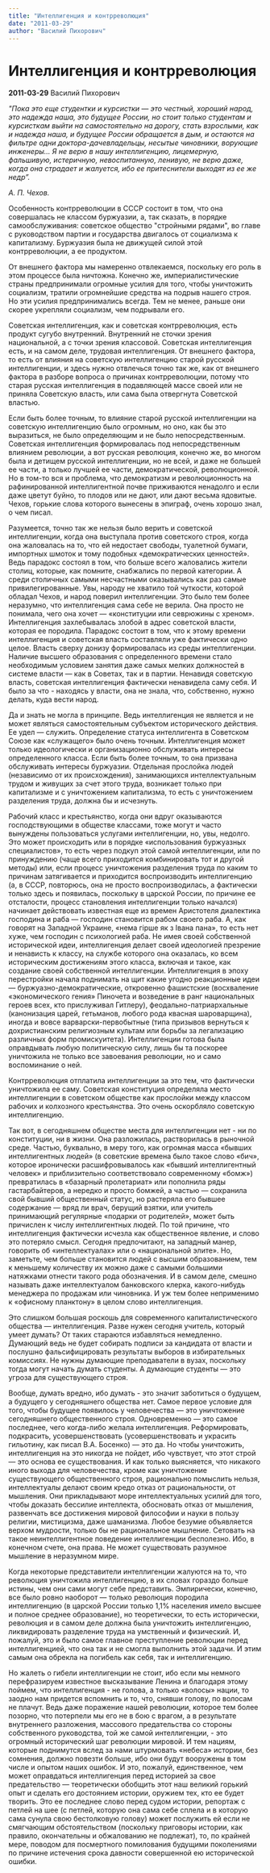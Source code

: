 ```yaml
---
title: "Интеллигенция и контрреволюция"
date: "2011-03-29"
author: "Василий Пихорович"
---
```


# Интеллигенция и контрреволюция

**2011-03-29** Василий Пихорович

*"Пока это еще студентки и курсистки — это честный, хороший народ, это надежда наша, это будущее России, но стоит только студентам и курсисткам выйти на самостоятельно на дорогу, стать взрослыми, как и надежда наша, и будущее России обращается в дым, и остаются на фильтре одни доктора-дачевладельцы, несытые чиновники, ворующие инженеры… Я не верю в нашу интеллигенцию, лицемерную, фальшивую, истеричную, невоспитанную, ленивую, не верю даже, когда она страдает и жалуется, ибо ее притеснители выходят из ее же недр”.*

*А. П. Чехов.*

Особенность контрреволюции в СССР состоит в том, что она совершалась не классом буржуазии, а, так сказать, в порядке самообслуживания: советское общество "стройными рядами", во главе с руководством партии и государства двигалось от социализма к капитализму. Буржуазия была не движущей силой этой контрреволюции, а ее продуктом.

От внешнего фактора мы намеренно отвлекаемся, поскольку его роль в этом процессе была ничтожна. Конечно же, империалистические страны предпринимали огромные усилия для того, чтобы уничтожить социализм, тратили огромнейшие средства на подрыв нашего строя. Но эти усилия предпринимались всегда. Тем не менее, раньше они скорее укрепляли социализм, чем подрывали его.

Советская интеллигенция, как и советская контрреволюция, есть продукт сугубо внутренний. Внутренний не сточки зрения национальной, а с точки зрения классовой. Советская интеллигенция есть, и на самом деле, трудовая интеллигенция. От внешнего фактора, то есть от влияния на советскую интеллигенцию старой русской интеллигенции, и здесь нужно отвлечься точно так же, как от внешнего фактора в разборе вопроса о причинах контрреволюции, потому что старая русская интеллигенция в подавляющей массе своей или не приняла Советскую власть, или сама была отвергнута Советской властью.

Если быть более точным, то влияние старой русской интеллигенции на советскую интеллигенцию было огромным, но оно, как бы это выразиться, не было определяющим и не было непосредственным. Советская интеллигенция формировалась под непосредственным влиянием революции, а вот русская революция, конечно же, во многом была и детищем русской интеллигенции, но не всей, и даже не большей ее части, а только лучшей ее части, демократической, революционной. Но в том-то вся и проблема, что демократизм и революционность на рафинированной интеллигентной почве приживаются ненадолго и если даже цветут буйно, то плодов или не дают, или дают весьма ядовитые. Чехов, горькие слова которого вынесены в эпиграф, очень хорошо знал, о чем писал.

Разумеется, точно так же нельзя было верить и советской интеллигенции, когда она выступала против советского строя, когда она жаловалась на то, что ей недостает свободы, туалетной бумаги, импортных шмоток и тому подобных «демократических ценностей». Ведь парадокс состоял в том, что больше всего жаловались жители столиц, которые, как помните, снабжались по первой категории. А среди столичных самыми несчастными оказывались как раз самые привилегированные. Увы, народу не хватило той чуткости, которой обладал Чехов, и народ поверил интеллигенции. Это было тем более неразумно, что интеллигенция сама себе не верила. Она просто не понимала, чего она хочет — «конституции или севрюжины с хреном». Интеллигенция захлебывалась злобой в адрес советской власти, которая ее породила. Парадокс состоит в том, что к этому времени интеллигенция и советская власть составляли уже фактически одно целое. Власть сверху донизу формировалась из среды интеллигенции. Наличие высшего образования с определенного времени стало необходимым условием занятия даже самых мелких должностей в системе власти — как в Советах, так и в партии. Ненавидя советскую власть, советская интеллигенция фактически ненавидела саму себя. И было за что - находясь у власти, она не знала, что, собственно, нужно делать, куда вести народ.

Да и знать не могла в принципе. Ведь интеллигенция не является и не может являться самостоятельным субъектом исторического действия. Ее удел — служить. Определение статуса интеллигента в Советском Союзе как «служащего» было очень точным. Интеллигенция может только идеологически и организационно обслуживать интересы определенного класса. Если быть более точным, то она призвана обслуживать интересы буржуазии. Отдельная прослойка людей (независимо от их происхождения), занимающихся интеллектуальным трудом и живущих за счет этого труда, возникает только при капитализме и с уничтожением капитализма, то есть с уничтожением разделения труда, должна бы и исчезнуть.

Рабочий класс и крестьянство, когда они вдруг оказываются господствующими в обществе классами, тоже могут и часто вынуждены пользоваться услугами интеллигенции, но, увы, недолго. Это может происходить или в порядке «использования буржуазных специалистов», то есть через подкуп этой самой интеллигенции, или по принуждению (чаще всего приходится комбинировать тот и другой методы) или, если процесс уничтожения разделения труда по каким то причинам затягивается и приходится воспроизводить интеллигенцию (а, в СССР, повторюсь, она не просто воспроизводилась, а фактически только здесь и появилась, поскольку в царской России, по причине ее отсталости, процесс становления интеллигенции только начался) начинает действовать известная еще из времен Аристотеля диалектика господина и раба — господин становится рабом своего раба. А, как говорят на Западной Украине, «нема гірше як з Івана пана», то есть нет хуже, чем господин с психологией раба. Не имея своей собственной исторической идеи, интеллигенция делает своей идеологией презрение и ненависть к классу, на службе которого она оказалась, ко всем историческим достижениям этого класса, включая и такое, как создание своей собственной интеллигенции. Интеллигенция в эпоху перестройки начала поднимать на щит какие угодно реакционные идеи — буржуазно-демократические, откровенно фашистские (восхваление «экономического гения» Пиночета и возведение в ранг национальных героев всех, кто прислуживал Гитлеру), феодально-патриархальные (канонизация царей, гетьманов, любого рода квасная шароварщина), иногда и вовсе варварски-первобытные (типа призывов вернуться к дохристианским религиозным культам или борьбы за легализацию различных форм промискуитета). Интеллигенции готова была оправдывать любую политическую силу, лишь бы та поскорее уничтожила не только все завоевания революции, но и само воспоминание о ней.

Контрреволюция отплатила интеллигенции за это тем, что фактически уничтожила ее саму. Советская конституция определяла место интеллигенции в советском обществе как прослойки между классом рабочих и колхозного крестьянства. Это очень оскорбляло советскую интеллигенцию.

Так вот, в сегодняшнем обществе места для интеллигенции нет - ни по конституции, ни в жизни. Она разложилась, растворилась в рыночной среде. Частью, буквально, в меру того, как огромная масса «бывших интеллигентных людей» (в советские времена было такое слово «бич», которое иронически расшифровывалось как «бывший интеллигентный человек» и приблизительно соответствовало современному «бомж») превратилась в «базарный пролетариат» или пополнила ряды гастарбайтеров, а нередко и просто бомжей, а частью — сохранила свой бывший общественный статус, но растеряла его бывшее содержание — вряд ли врач, берущий взятки, или учитель принимающий регулярные «подарки от родителей», может быть причислен к числу интеллигентных людей. По той причине, что интеллигенция фактически исчезла как общественное явление, и слово это потеряло смысл. Сегодня предпочитают, на западный манер, говорить об «интеллектуалах» или о «национальной элите». Но, заметьте, чем больше становится людей с высшим образованием, тем к меньшему количеству их можно даже с самыми большими натяжками отнести такого рода обозначения. И в самом деле, смешно называть даже интеллектуалом банковского клерка, какого-нибудь менеджера по продажам или чиновника. И уж тем более неприменимо к «офисному планктону» в целом слово интеллигенция.

Это слишком большая роскошь для современного капиталистического общества — интеллигенция. Разве нужен сегодня учитель, который умеет думать? От таких стараются избавляться немедленно. Думающий ведь не будет собирать подписи за кандидата от власти и послушно фальсифицировать результаты выборов в избирательных комиссиях. Не нужны думающие преподаватели в вузах, поскольку тогда могут начать думать студенты. А думающие студенты — это угроза для существующего строя.

Вообще, думать вредно, ибо думать - это значит заботиться о будущем, а будущего у сегодняшнего общества нет. Самое первое условие для того, чтобы будущее появилось у человечества — это уничтожение сегодняшнего общественного строя. Одновременно — это самое последнее, чего когда-либо желала интеллигенция. Реформировать, подкрасить, усовершенствовать (усовершенствовать и украсить гильотину, как писал В.А. Босенко) — это да. Но чтобы уничтожить, интеллигенция на это никогда не пойдет, ибо чувствует, что этот строй — это основа ее существования. И как только выясняется, что никакого иного выхода для человечества, кроме как уничтожение существующего общественного строя, рационально помыслить нельзя, интеллектуалы делают своим кредо отказ от рациональности, от мышления. Они прикладывают море интеллектуальных усилий для того, чтобы доказать бессилие интеллекта, обосновать отказ от мышления, развенчать все достижения мировой философии и науки в пользу религии, мистицизма, даже шаманизма. Любое безумие объявляется верхом мудрости, только бы не рациональное мышление. Сетовать на такое неинтеллигентное поведение интеллигенции бесполезно. Ибо, в конечном счете, она права. Не может существовать разумное мышление в неразумном мире.

Когда некоторые представители интеллигенции жалуются на то, что революция уничтожила интеллигенцию, в их словах гораздо больше истины, чем они сами могут себе представить. Эмпирически, конечно, все было ровно наоборот — только революция породила интеллигенцию (в царской России только 1,1% населения имело высшее и полное среднее образование), но теоретически, то есть исторически, революция и в самом деле должна была уничтожить интеллигенцию, ликвидировать разделение труда на умственный и физический. И, пожалуй, это и было самое главное преступление революции перед интеллигенцией, что она так и не смогла выполнить этой задачи. И этим самым она обрекла на погибель как себя, так и интеллигенцию.

Но жалеть о гибели интеллигенции не стоит, ибо если мы немного перефразируем известное высказывание Ленина и благодаря этому поймем, что интеллигенция - не голова, а только «волосы» нации, то заодно нам придется вспомнить и то, что, снявши голову, по волосам не плачут. Ведь даже поражение нашей революции, которое тем более позорно, что потерпели мы его не в бою с врагом, а в результате внутреннего разложения, массового предательства со стороны собственного руководства, той же самой интеллигенции, - это огромный исторический шаг революции мировой. И тем нациям, которые поднимутся вслед за нами штурмовать «небеса» истории, без сомнения, должно повезти больше, ибо они будут вооружены в том числе и опытом наших ошибок. И это, пожалуй, единственное, чем может оправдаться интеллигенция перед историей за свое предательство — теоретически обобщить этот наш великий горький опыт и сделать его достоянием истории, оружием тех, кто ее будет творить. Это ее последнее слово перед судом истории, репортаж с петлей на шее (с петлей, которую она сама себе сплела и в которую сама сунула свою бестолковую голову) может послужить ей если не смягчающим обстоятельством (поскольку приговоры истории, как правило, окончательны и обжалованию не подлежат), то, по крайней мере, поводом для посмертного помилования будущими поколениями по причине истечения срока давности совершенной ею исторической ошибки.